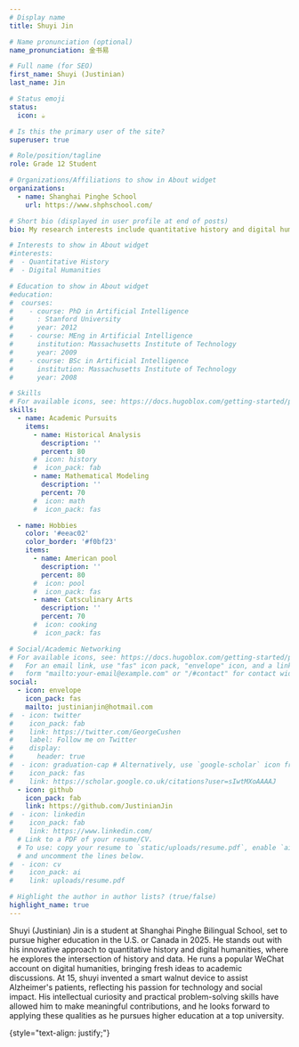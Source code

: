 ```yaml
---
# Display name
title: Shuyi Jin

# Name pronunciation (optional)
name_pronunciation: 金书易

# Full name (for SEO)
first_name: Shuyi (Justinian)
last_name: Jin

# Status emoji
status:
  icon: ☕️

# Is this the primary user of the site?
superuser: true

# Role/position/tagline
role: Grade 12 Student

# Organizations/Affiliations to show in About widget
organizations:
  - name: Shanghai Pinghe School
    url: https://www.shphschool.com/

# Short bio (displayed in user profile at end of posts)
bio: My research interests include quantitative history and digital humanities.

# Interests to show in About widget
#interests:
#  - Quantitative History
#  - Digital Humanities

# Education to show in About widget
#education:
#  courses:
#    - course: PhD in Artificial Intelligence
#      : Stanford University
#      year: 2012
#    - course: MEng in Artificial Intelligence
#      institution: Massachusetts Institute of Technology
#      year: 2009
#    - course: BSc in Artificial Intelligence
#      institution: Massachusetts Institute of Technology
#      year: 2008

# Skills
# For available icons, see: https://docs.hugoblox.com/getting-started/page-builder/#icons
skills:
  - name: Academic Pursuits
    items:
      - name: Historical Analysis
        description: ''
        percent: 80
      #  icon: history
      #  icon_pack: fab
      - name: Mathematical Modeling
        description: ''
        percent: 70
      #  icon: math
      #  icon_pack: fas

  - name: Hobbies
    color: '#eeac02'
    color_border: '#f0bf23'
    items:
      - name: American pool
        description: ''
        percent: 80
      #  icon: pool
      #  icon_pack: fas
      - name: Catsculinary Arts
        description: ''
        percent: 70
      #  icon: cooking
      #  icon_pack: fas

# Social/Academic Networking
# For available icons, see: https://docs.hugoblox.com/getting-started/page-builder/#icons
#   For an email link, use "fas" icon pack, "envelope" icon, and a link in the
#   form "mailto:your-email@example.com" or "/#contact" for contact widget.
social:
  - icon: envelope
    icon_pack: fas
    mailto: justinianjin@hotmail.com
#  - icon: twitter
#    icon_pack: fab
#    link: https://twitter.com/GeorgeCushen
#    label: Follow me on Twitter
#    display:
#      header: true
#  - icon: graduation-cap # Alternatively, use `google-scholar` icon from `ai` icon pack
#    icon_pack: fas
#    link: https://scholar.google.co.uk/citations?user=sIwtMXoAAAAJ
  - icon: github
    icon_pack: fab
    link: https://github.com/JustinianJin
#  - icon: linkedin
#    icon_pack: fab
#    link: https://www.linkedin.com/
  # Link to a PDF of your resume/CV.
  # To use: copy your resume to `static/uploads/resume.pdf`, enable `ai` icons in `params.yaml`,
  # and uncomment the lines below.
#  - icon: cv
#    icon_pack: ai
#    link: uploads/resume.pdf

# Highlight the author in author lists? (true/false)
highlight_name: true
---
```


Shuyi (Justinian) Jin is a student at Shanghai Pinghe Bilingual School, set to pursue higher education in the U.S. or Canada in 2025. He stands out with his innovative approach to quantitative history and digital humanities, where he explores the intersection of history and data. He runs a popular WeChat account on digital humanities, bringing fresh ideas to academic discussions. At 15, shuyi invented a smart walnut device to assist Alzheimer's patients, reflecting his passion for technology and social impact. His intellectual curiosity and practical problem-solving skills have allowed him to make meaningful contributions, and he looks forward to applying these qualities as he pursues higher education at a top university.

{style="text-align: justify;"}
